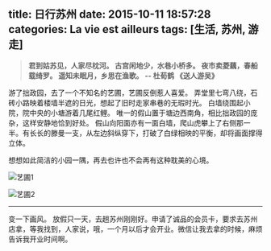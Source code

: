 title: 日行苏州
date: 2015-10-11 18:57:28
categories: La vie est ailleurs
tags: [生活, 苏州, 游走]
---

<!-- HTML -->
<blockquote class="blockquote-center"><b>君到姑苏见，人家尽枕河。
	古宫闲地少，水巷小桥多。
	夜市卖菱藕，春船载绮罗。
	遥知未眠月，乡思在渔歌。
	  -- 杜荀鹤 《送人游吴》</b></blockquote>

<!-- more -->

游了拙政园，去了一个不知名的艺圃，艺圃反倒惹人喜爱。
弄堂里七弯八绕，石砖小路映着楼墙半遮的日光，想起了旧时走家串巷的无瑕时光。
白墙绕围起小院，院中央的小塘游着几尾红鲤。
唯一的假山置于塘边西南角，相比拙政园的庞杂，这样安静地恰到好处。
假山向阳面亦有一面白墙，爬山虎攀上了右侧那一半。有长长的滕曼一支，从左边斜纵穿下，打破了白绿相映的平衡，却将画面撑得立体。

想想如此简洁的小园一隅，再去也许也不会再有这种耽美的心境。

![艺圃1](http://7xndoy.com1.z0.glb.clouddn.com/lavie-5-yipu1.png)

![艺圃2](http://7xndoy.com1.z0.glb.clouddn.com/lavie-5-yipu2.png)

----------------------

变一下画风。
放假只一天，去趟苏州刚刚好。申请了诚品的会员卡，要求去苏州店拿，等我找到，人家说，哦，一个月以后才会开业。微信让我去拿的时候，麻烦告诉我开业时间啊。